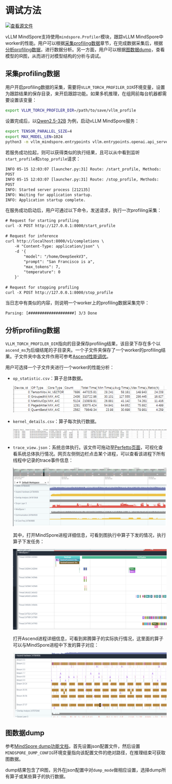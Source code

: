 # 调试方法

[![查看源文件](https://mindspore-website.obs.cn-north-4.myhuaweicloud.com/website-images/master/resource/_static/logo_source.svg)](https://gitee.com/mindspore/docs/blob/master/docs/vllm_mindspore/docs/source_zh_cn/user_guide/supported_features/profiling/profiling.md)

vLLM MindSpore支持使用`mindspore.Profiler`模块，跟踪vLLM MindSpore中worker的性能。用户可以根据[采集profiling数据](#采集profiling数据)章节，在完成数据采集后，根据[分析profiling数据](#分析profiling数据)，进行数据分析。另一方面，用户可以根据[图数据dump](#图数据dump)，查看模型的IR图，从而进行对模型结构的分析与调试。

## 采集profiling数据

用户开启profiling数据的采集，需要将`VLLM_TORCH_PROFILER_DIR`环境变量，设置为跟踪结果的保存目录，来开启跟踪功能。如果多机推理，在组网前每台机器都需要设置该变量：

```bash
export VLLM_TORCH_PROFILER_DIR=/path/to/save/vllm_profile
```

设置完成后，以[Qwen2.5-32B](https://huggingface.co/Qwen/Qwen2.5-32B-Instruct) 为例，启动vLLM MindSpore服务：

```bash
export TENSOR_PARALLEL_SIZE=4
export MAX_MODEL_LEN=1024
python3 -m vllm_mindspore.entrypoints vllm.entrypoints.openai.api_server --model "Qwen/Qwen2.5-32B-Instruct" --trust_remote_code --tensor-parallel-size $TENSOR_PARALLEL_SIZE --max-model-len $MAX_MODEL_LEN
```

若服务成功拉起，则可以获得类似的执行结果，且可以从中看到监听`start_profile`和`stop_profile`请求：

```text
INFO 05-15 12:03:07 [launcher.py:31] Route: /start_profile, Methods: POST
INFO 05-15 12:03:07 [launcher.py:31] Route: /stop_profile, Methods: POST
INFO: Started server process [212135]
INFO: Waiting for application startup.
INFO: Application startup complete.
```

在服务成功启动后，用户可通过以下命令，发送请求，执行一次profiling采集：

```shell
# Request for starting profiling
curl -X POST http://127.0.0.1:8000/start_profile

# Request for inference
curl http://localhost:8000/v1/completions \
    -H "Content-Type: application/json" \
    -d '{
        "model": "/home/DeepSeekV3",
        "prompt": "San Francisco is a",
        "max_tokens": 7,
        "temperature": 0
    }'

# Request for stopping profiling
curl -X POST http://127.0.0.1:8000/stop_profile
```

当日志中有类似的内容，则说明一个worker上的profiling数据采集完毕：

```text
Parsing: [####################] 3/3 Done
```

## 分析profiling数据

`VLLM_TORCH_PROFILER_DIR`指向的目录保存profiling结果，该目录下存在多个以`ascend_ms`为后缀结尾的子目录夹。一个子文件夹保存了一个worker的profiling结果。子文件夹中各文件作用可参考[Ascend性能调优](https://www.mindspore.cn/tutorials/zh-CN/master/debug/profiler.html)。

用户可选择一个子文件夹进行一个worker的性能分析：

- `op_statistic.csv`：算子总体数据。

   ![](op_total.png)

- `kernel_details.csv`：算子每次执行数据。

   ![](op_detail.png)

- `trace_view.json`：系统总体执行。该文件可拖动至[Perfetto页面](https://ui.perfetto.dev/)，可视化查看系统总体执行情况。网页左侧侧边栏点击某个进程，可以查看该进程下所有线程中记录的trace事件信息：

   ![](trace_total.png)

   其中，打开MindSpore进程详细信息，可看到图执行中算子下发的情况，执行算子下发任务：

   ![](trace_1.png)

   打开Ascend进程详细信息，可看到昇腾算子的实际执行情况，这里面的算子可以与MindSpore进程中下发的算子对应：

   ![](trace_2.png)

## 图数据dump

参考[MindSpore dump功能文档](https://www.mindspore.cn/tutorials/zh-CN/master/debug/dump.html)，首先设置json配置文件，然后设置`MINDSPORE_DUMP_CONFIG`环境变量指向该配置文件的绝对路径，在推理结束可获取图数据。

dump结果包含了IR图，另外在json配置中对`dump_mode`做相应设置，选择dump所有算子或某些算子的执行数据。
